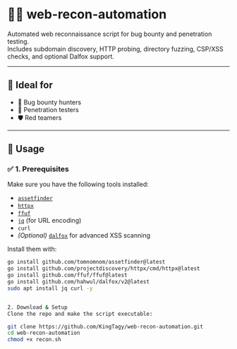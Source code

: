 # 🕵️‍♂️ web-recon-automation

Automated web reconnaissance script for bug bounty and penetration testing.  
Includes subdomain discovery, HTTP probing, directory fuzzing, CSP/XSS checks, and optional Dalfox support.

---

## 💼 Ideal for
- 🎯 Bug bounty hunters  
- 🔐 Penetration testers  
- 🛡️ Red teamers  

---

## 🚀 Usage

### ✅ 1. Prerequisites

Make sure you have the following tools installed:

- [`assetfinder`](https://github.com/tomnomnom/assetfinder)
- [`httpx`](https://github.com/projectdiscovery/httpx)
- [`ffuf`](https://github.com/ffuf/ffuf)
- [`jq`](https://stedolan.github.io/jq/) (for URL encoding)
- `curl`
- *(Optional)* [`dalfox`](https://github.com/hahwul/dalfox) for advanced XSS scanning

Install them with:

```bash
go install github.com/tomnomnom/assetfinder@latest
go install github.com/projectdiscovery/httpx/cmd/httpx@latest
go install github.com/ffuf/ffuf@latest
go install github.com/hahwul/dalfox/v2@latest
sudo apt install jq curl -y


2. Download & Setup
Clone the repo and make the script executable:

git clone https://github.com/KingTagy/web-recon-automation.git
cd web-recon-automation
chmod +x recon.sh

